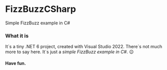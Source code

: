 # FizzBuzzCSharp
Simple FizzBuzz example in C#

### What it is

It´s a tiny .NET 6 project, created with Visual Studio 2022. There´s not much more to say here. It´s just a _simple FizzBuzz example in C#_. :wink:

#### Have fun.
